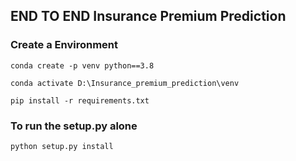## END TO END Insurance Premium Prediction

### Create a Environment

```
conda create -p venv python==3.8
```
```
conda activate D:\Insurance_premium_prediction\venv
```
```
pip install -r requirements.txt
```
### To run the setup.py alone
```
python setup.py install
```
